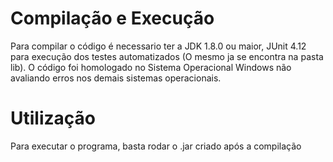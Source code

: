 # Compilação e Execução

Para compilar o código é necessario ter a JDK 1.8.0 ou maior, 
JUnit 4.12 para execução dos testes automatizados (O mesmo ja se encontra na pasta lib).
 O código foi homologado no Sistema Operacional Windows não avaliando erros nos demais sistemas operacionais.

# Utilização

Para executar o programa, basta rodar o .jar criado após a compilação